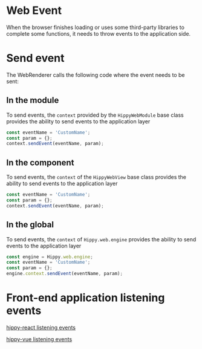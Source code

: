 # Web Event

When the browser finishes loading or uses some third-party libraries to complete some functions, it needs to throw events to the application side.

# Send event

The WebRenderer calls the following code where the event needs to be sent:

## In the module

To send events, the `context` provided by the `HippyWebModule` base class provides the ability to send events to the application layer

```javascript
const eventName = 'CustomName';
const param = {};
context.sendEvent(eventName, param);
```

## In the component

To send events, the `context` of the `HippyWebView` base class provides the ability to send events to the application layer

```javascript
const eventName = 'CustomName';
const param = {};
context.sendEvent(eventName, param);
```

## In the global

To send events, the `context` of `Hippy.web.engine` provides the ability to send events to the application layer

```javascript
const engine = Hippy.web.engine;
const eventName = 'CustomName';
const param = {};
engine.context.sendEvent(eventName, param);
```

# Front-end application listening events

[hippy-react listening events](hippy-react/native-event.md?id=event-listener)

[hippy-vue listening events](hippy-vue/native-event.md?id=event-listener)
